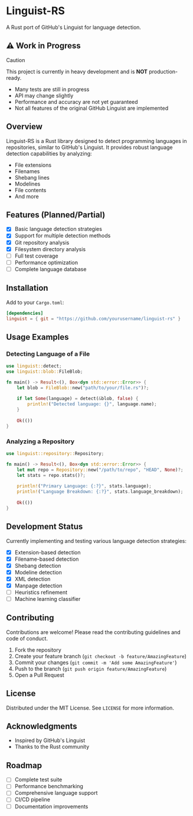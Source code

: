 # Linguist-RS

A Rust port of GitHub's Linguist for language detection.

## ⚠️ Work in Progress

> [!CAUTION]
> This project is currently in heavy development and is **NOT** production-ready. 
> 
> - Many tests are still in progress
> - API may change slightly
> - Performance and accuracy are not yet guaranteed
> - Not all features of the original GitHub Linguist are implemented

## Overview

Linguist-RS is a Rust library designed to detect programming languages in repositories, similar to GitHub's Linguist. It provides robust language detection capabilities by analyzing:

- File extensions
- Filenames
- Shebang lines
- Modelines
- File contents
- And more

## Features (Planned/Partial)

- [x] Basic language detection strategies
- [x] Support for multiple detection methods
- [x] Git repository analysis
- [x] Filesystem directory analysis
- [ ] Full test coverage
- [ ] Performance optimization
- [ ] Complete language database

## Installation

Add to your `Cargo.toml`:

```toml
[dependencies]
linguist = { git = "https://github.com/yourusername/linguist-rs" }
```

## Usage Examples

### Detecting Language of a File

```rust
use linguist::detect;
use linguist::blob::FileBlob;

fn main() -> Result<(), Box<dyn std::error::Error>> {
    let blob = FileBlob::new("path/to/your/file.rs")?;
    
    if let Some(language) = detect(&blob, false) {
        println!("Detected language: {}", language.name);
    }
    
    Ok(())
}
```

### Analyzing a Repository

```rust
use linguist::repository::Repository;

fn main() -> Result<(), Box<dyn std::error::Error>> {
    let mut repo = Repository::new("/path/to/repo", "HEAD", None)?;
    let stats = repo.stats()?;
    
    println!("Primary Language: {:?}", stats.language);
    println!("Language Breakdown: {:?}", stats.language_breakdown);
    
    Ok(())
}
```

## Development Status

Currently implementing and testing various language detection strategies:

- [x] Extension-based detection
- [x] Filename-based detection
- [x] Shebang detection
- [x] Modeline detection
- [x] XML detection
- [x] Manpage detection
- [ ] Heuristics refinement
- [ ] Machine learning classifier

## Contributing

Contributions are welcome! Please read the contributing guidelines and code of conduct.

1. Fork the repository
2. Create your feature branch (`git checkout -b feature/AmazingFeature`)
3. Commit your changes (`git commit -m 'Add some AmazingFeature'`)
4. Push to the branch (`git push origin feature/AmazingFeature`)
5. Open a Pull Request

## License

Distributed under the MIT License. See `LICENSE` for more information.

## Acknowledgments

- Inspired by GitHub's Linguist
- Thanks to the Rust community

## Roadmap

- [ ] Complete test suite
- [ ] Performance benchmarking
- [ ] Comprehensive language support
- [ ] CI/CD pipeline
- [ ] Documentation improvements